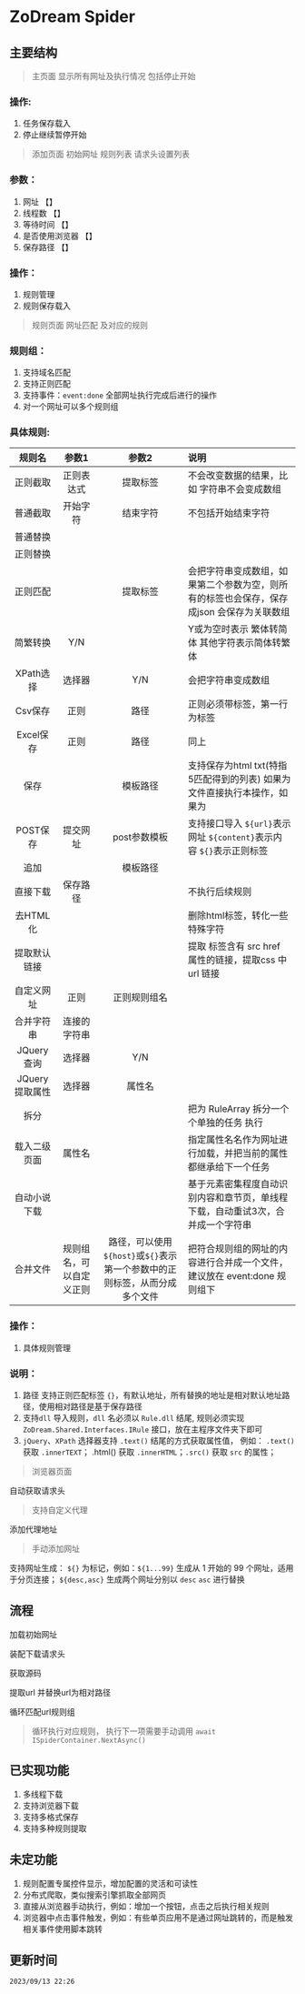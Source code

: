 # ZoDream Spider

## 主要结构

> 主页面 显示所有网址及执行情况  包括停止开始

### 操作:
1. 任务保存载入
2. 停止继续暂停开始

> 添加页面 初始网址 规则列表 请求头设置列表

### 参数：

1. 网址 【】
2. 线程数 【】
3. 等待时间 【】
4. 是否使用浏览器 【】
5. 保存路径 【】
    
### 操作：

1. 规则管理
2. 规则保存载入

> 规则页面 网址匹配 及对应的规则

### 规则组：

1. 支持域名匹配
2. 支持正则匹配
3. 支持事件：`event:done` 全部网址执行完成后进行的操作
4. 对一个网址可以多个规则组

### 具体规则:

|规则名|参数1|参数2|说明|
|:--:|:--:|:--:|:--|
|正则截取|正则表达式|提取标签|不会改变数据的结果，比如 字符串不会变成数组
|普通截取|开始字符|结束字符|不包括开始结束字符
|普通替换|||
|正则替换|||
|正则匹配||提取标签|会把字符串变成数组，如果第二个参数为空，则所有的标签也会保存，保存成json 会保存为关联数组
|简繁转换|Y/N||Y或为空时表示 繁体转简体 其他字符表示简体转繁体
|XPath选择|选择器|Y/N|会把字符串变成数组
|Csv保存|正则|路径|正则必须带标签，第一行为标签
|Excel保存|正则|路径|同上
|保存||模板路径|支持保存为html txt(特指5匹配得到的列表) 如果为文件直接执行本操作，如果为
|POST保存|提交网址|post参数模板|支持接口导入 `${url}`表示网址 `${content}`表示内容 `${}`表示正则标签
|追加||模板路径|
|直接下载|保存路径||不执行后续规则
|去HTML化 |||删除html标签，转化一些特殊字符
|提取默认链接|||提取 标签含有 src href 属性的链接，提取css 中 url 链接
|自定义网址|正则|正则规则组名|
|合并字符串|连接的字符串||
|JQuery查询|选择器|Y/N|
|JQuery提取属性|选择器|属性名|
|拆分|||把为 RuleArray 拆分一个个单独的任务 执行
|载入二级页面|属性名||指定属性名名作为网址进行加载，并把当前的属性都继承给下一个任务
|自动小说下载|||基于元素密集程度自动识别内容和章节页，单线程下载，自动重试3次，合并成一个字符串
|合并文件|规则组名，可以自定义正则|路径，可以使用`${host}`或`${}`表示第一个参数中的正则标签，从而分成多个文件|把符合规则组的网址的内容进行合并成一个文件，建议放在 event:done 规则组下

    
### 操作：

1. 具体规则管理

### 说明：

1. 路径 支持正则匹配标签 `{}`，有默认地址，所有替换的地址是相对默认地址路径，使用相对路径是基于保存路径
2. 支持`dll` 导入规则，`dll` 名必须以 `Rule.dll` 结尾, 规则必须实现 `ZoDream.Shared.Interfaces.IRule` 接口，放在主程序文件夹下即可
3. `jQuery`、`XPath` 选择器支持 `.text()` 结尾的方式获取属性值， 例如： `.text()` 获取 `.innerTEXT`； .html() 获取 `.innerHTML`；`.src()` 获取 `src` 的属性；
    
> 浏览器页面
    
自动获取请求头

> 支持自定义代理

添加代理地址

> 手动添加网址


支持网址生成： `${}` 为标记，例如：`${1...99}` 生成从 1 开始的 99 个网址，适用于分页连接； `${desc,asc}` 生成两个网址分别以 `desc` `asc` 进行替换

## 流程

加载初始网址

装配下载请求头

获取源码

提取url 并替换url为相对路径

循环匹配url规则组

> 循环执行对应规则， 执行下一项需要手动调用 `await ISpiderContainer.NextAsync()`

## 已实现功能

1. 多线程下载
2. 支持浏览器下载
3. 支持多格式保存
4. 支持多种规则提取

## 未定功能

1. 规则配置专属控件显示，增加配置的灵活和可读性
2. 分布式爬取，类似搜索引擎抓取全部网页
3. 直接从浏览器手动执行，例如：增加一个按钮，点击之后执行相关规则
4. 浏览器中点击事件触发，例如：有些单页应用不是通过网址跳转的，而是触发相关事件使用脚本跳转

## 更新时间

    2023/09/13 22:26